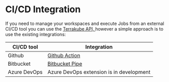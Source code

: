 # CI/CD Integration

If you need to manage your workspaces and execute Jobs from an external CI/CD tool you can use the [Terrakube API,  ](broken-reference)however a simple approach is to use the existing integrations:

| CI/CD tool   | Integration                              |
| ------------ | ---------------------------------------- |
| Github       |  [Github Action](github-actions.md)      |
| Bitbucket    |  [Bitbucket Pipe](bitbucket.md)          |
| Azure DevOps | Azure DevOps extension is in development |
